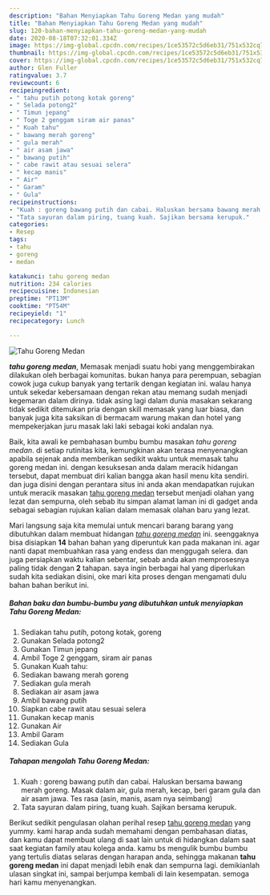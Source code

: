 ```yaml
---
description: "Bahan Menyiapkan Tahu Goreng Medan yang mudah"
title: "Bahan Menyiapkan Tahu Goreng Medan yang mudah"
slug: 120-bahan-menyiapkan-tahu-goreng-medan-yang-mudah
date: 2020-08-18T07:32:01.334Z
image: https://img-global.cpcdn.com/recipes/1ce53572c5d6eb31/751x532cq70/tahu-goreng-medan-foto-resep-utama.jpg
thumbnail: https://img-global.cpcdn.com/recipes/1ce53572c5d6eb31/751x532cq70/tahu-goreng-medan-foto-resep-utama.jpg
cover: https://img-global.cpcdn.com/recipes/1ce53572c5d6eb31/751x532cq70/tahu-goreng-medan-foto-resep-utama.jpg
author: Glen Fuller
ratingvalue: 3.7
reviewcount: 6
recipeingredient:
- " tahu putih potong kotak goreng"
- " Selada potong2"
- " Timun jepang"
- " Toge 2 genggam siram air panas"
- " Kuah tahu"
- " bawang merah goreng"
- " gula merah"
- " air asam jawa"
- " bawang putih"
- " cabe rawit atau sesuai selera"
- " kecap manis"
- " Air"
- " Garam"
- " Gula"
recipeinstructions:
- "Kuah : goreng bawang putih dan cabai. Haluskan bersama bawang merah goreng. Masak dalam air, gula merah, kecap, beri garam gula dan air asam jawa. Tes rasa (asin, manis, asam nya seimbang)"
- "Tata sayuran dalam piring, tuang kuah. Sajikan bersama kerupuk."
categories:
- Resep
tags:
- tahu
- goreng
- medan

katakunci: tahu goreng medan 
nutrition: 234 calories
recipecuisine: Indonesian
preptime: "PT13M"
cooktime: "PT54M"
recipeyield: "1"
recipecategory: Lunch

---
```



![Tahu Goreng Medan](https://img-global.cpcdn.com/recipes/1ce53572c5d6eb31/751x532cq70/tahu-goreng-medan-foto-resep-utama.jpg)

<b><i>tahu goreng medan</i></b>, Memasak menjadi suatu hobi yang menggembirakan dilakukan oleh berbagai komunitas. bukan hanya para perempuan, sebagian cowok juga cukup banyak yang tertarik dengan kegiatan ini. walau hanya untuk sekedar kebersamaan dengan rekan atau memang sudah menjadi kegemaran dalam dirinya. tidak asing lagi dalam dunia masakan sekarang tidak sedikit ditemukan pria dengan skill memasak yang luar biasa, dan banyak juga kita saksikan di bermacam warung makan dan hotel yang mempekerjakan juru masak laki laki sebagai koki andalan nya.



Baik, kita awali ke pembahasan bumbu bumbu masakan <i>tahu goreng medan</i>. di setiap rutinitas kita, kemungkinan akan terasa menyenangkan apabila sejenak anda memberikan sedikit waktu untuk memasak tahu goreng medan ini. dengan kesuksesan anda dalam meracik hidangan tersebut, dapat membuat diri kalian bangga akan hasil menu kita sendiri. dan juga disini dengan perantara situs ini anda akan mendapatkan rujukan untuk meracik masakan <u>tahu goreng medan</u> tersebut menjadi olahan yang lezat dan sempurna, oleh sebab itu simpan alamat laman ini di gadget anda sebagai sebagian rujukan kalian dalam memasak olahan baru yang lezat.


Mari langsung saja kita memulai untuk mencari barang barang yang dibutuhkan dalam membuat hidangan <u><i>tahu goreng medan</i></u> ini. seenggaknya bisa disiapkan <b>14</b> bahan bahan yang diperuntuk kan pada makanan ini. agar nanti dapat membuahkan rasa yang endess dan menggugah selera. dan juga persiapkan waktu kalian sebentar, sebab anda akan memprosesnya paling tidak dengan <b>2</b> tahapan. saya ingin berbagai hal yang diperlukan sudah kita sediakan disini, oke mari kita proses dengan mengamati dulu bahan bahan berikut ini.

<!--inarticleads1-->

##### Bahan baku dan bumbu-bumbu yang dibutuhkan untuk menyiapkan Tahu Goreng Medan:

1. Sediakan  tahu putih, potong kotak, goreng
1. Gunakan  Selada potong2
1. Gunakan  Timun jepang
1. Ambil  Toge 2 genggam, siram air panas
1. Gunakan  Kuah tahu:
1. Sediakan  bawang merah goreng
1. Sediakan  gula merah
1. Sediakan  air asam jawa
1. Ambil  bawang putih
1. Siapkan  cabe rawit atau sesuai selera
1. Gunakan  kecap manis
1. Gunakan  Air
1. Ambil  Garam
1. Sediakan  Gula




<!--inarticleads2-->

##### Tahapan mengolah Tahu Goreng Medan:

1. Kuah : goreng bawang putih dan cabai. Haluskan bersama bawang merah goreng. Masak dalam air, gula merah, kecap, beri garam gula dan air asam jawa. Tes rasa (asin, manis, asam nya seimbang)
1. Tata sayuran dalam piring, tuang kuah. Sajikan bersama kerupuk.




Berikut sedikit pengulasan olahan perihal resep <u>tahu goreng medan</u> yang yummy. kami harap anda sudah memahami dengan pembahasan diatas, dan kamu dapat membuat ulang di saat lain untuk di hidangkan dalam saat saat kegiatan family atau kolega anda. kamu bs mengulik bumbu bumbu yang tertulis diatas selaras dengan harapan anda, sehingga makanan <b>tahu goreng medan</b> ini dapat menjadi lebih enak dan sempurna lagi. demikianlah ulasan singkat ini, sampai berjumpa kembali di lain kesempatan. semoga hari kamu menyenangkan.
